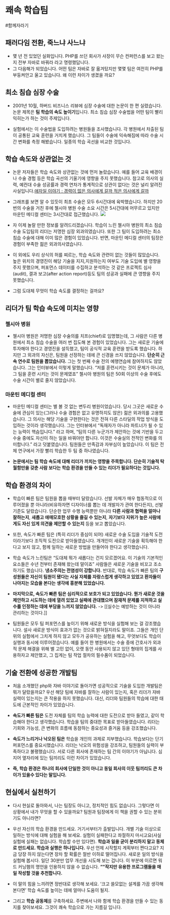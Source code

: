 # 쾌속 학습팀
#함께자라기

## 패러다임 전환, 죽느냐 사느냐
- 몇 년 전 있었던 실화입니다. PHP를 쓰던 회사가 사장이 무슨 컨퍼런스를 보고 왔는지 전부 자바로 바꿔라 라고 명령했답니다.
- 그 다음해가 되었습니다. 어떤 팀은 자바로 잘 옮겨탔지만 몇몇 팀은 여전히 PHP를 부둥켜안고 울고 있습니다. 왜 이런 차이가 생겼을 까요?


## 최소 침습 심장 수술
- 2001년 10월, 하버드 비즈니스 리뷰에 심장 수술에 대한 논문이 한 편 실렸습니다. 논문 제목은 **팀 학습의 속도 높이기**입니다. 최소 침습 심장 수술법을 어떤 팀이 빨리 익히는가 하는 것이 주제입니다.

- 실험에서는 이 수술법을 도입하려는 병원들을 조사했습니다. 각 병원에서 차출된 팀이 공통된 교육 훈련을 거치게 했습니다. 그 팀들이 수술에 익숙해짐에 따라 수술 시간 변화를 측정 해봤습니다. 일종의 학습 곡선을 비교한 것입니다.


## 학습 속도와 상관없는 것
- 논문 저자들은 학습 속도와 상관없는 것에 먼저 놀랐습니다. 예를 들어 교육 배경이나 수술 경험 등은 학습 곡선의 기울기에 영향을 주지 못했습니다.
참고로 의사의 실력, 예컨대 수술 성공률과 경력 연차가 통계적으로 상관이 없다는 것은 널리 알려진 사실입니다.[애자일 이야기 : 경력이 많은 의사에게 갈까 적은 의사에게 갈까](http://agile.egloos.com/4961611)

- 그래프를 보면 알 수 있듯이 최초 수술은 모두 6시간대에 육박했습니다. 하지만 20번의 수술을 거친 후에 첼시아 병원 수술 소요 시간은 5시간대에 머무르고 있지만 마운틴 메디컬 센터는 3시간대로 접근했습니다.
![](%E1%84%8F%E1%85%AB%E1%84%89%E1%85%A9%E1%86%A8%20%E1%84%92%E1%85%A1%E1%86%A8%E1%84%89%E1%85%B3%E1%86%B8%E1%84%90%E1%85%B5%E1%86%B7/IMG_6373858914E2-1.jpeg)

- 자 이제 놀랄 만한 정보를 알려드리겠습니다. 학습이 느린 첼시아 병원의 최소 침습 수술 도입팀의 리더는 저명한 심장 외과의였습니다. 또한 그 팀이 도입하려는 최소 침습 수술에 대해 이미 많은 경험이 있었습니다. 반면, 마운틴 메디컬 센터의 팀장은 경험이 부족한 젊은 외과의사였습니다.

- 이 외에도 우리 상식의 허를 찌르는, 학습 속도와 관련이 없는 것들이 많았습니다. 높은 위치의 경영진이 해당 기술을 지지,지원하는지 여부도 기술 도입에 별 영향을 주지 못했으며, 퍼포먼스 데이터를 수집하고 분석하는 것 같은 프로젝트 심사(audit), 결과 보고(after action report)등도 팀의 성공과 실패에 큰 영향을 주지 못했습니다.

- 그럼 도대체 무엇이 학습 속도를 결정하는 걸까요?

## 리더가 팀 학습 속도에 미치는 영향
### 첼시아 병원
- 첼시아 병원은 저명한 심장 수술의를 치프(chief)로 임명했는데, 그 사람은 다른 병원에서 최소 침습 수술을 여러 번 집도해 본 경험이 있었습니다. 그는 새로운 기술에 투자해야 한다고 경영진을 설득했고, 팀이 공식적 교육 훈련을 받도록 했습니다. 하지만 그 외과의 자신은, 팀원을 선정하는 데에 큰 신경을 쓰지 않았습니다. **단순히 근속 연수로 팀원을 뽑았습니다.**
그는 첫 번째 수술 전의 예행연습에 참여하지도 않았습니다. 그는 인터뷰에서 이렇게 말했습니다. “저를 훈련시키는 것이 문제가 아니라, 그 팀을 훈련 시키는 것이 문제였죠” 첼시아 병원의 팀은 50회 이상의 수술 후에도 수술 시간이 별로 줄지 않았습니다.

### 마운틴 메디컬 센터
- 마운틴 메디컬 센터는 별 볼 것 없는 변두리 병원이었습니다. 당시 그곳은 새로운 수술에 관심이 있는(그러나 수술 경험은 없고 유명하지도 않은) 젊은 외과의를 고용했습니다. 그 의사는 해당 기술을 구현한다는 것은 전혀 다른 스타딜의 작업 방식을 도입하는 것이라 생각했습니다.
그는 인터뷰에서 “독재자가 아니라 파트너가 될 수 있는 능력이 핵슴입니다.” 라고 하며, “팀의 다른 누군가가 제안하는 것에 기반을 두고 수술 중에도 자신이 하는 일을 바꿔야만 합니다. 이것은 수술실의 전적인 변화를 의미합니다.” 라고 덧붙였습니다. 팀원들은 만족감과 자부심이 높았습니다. 이 팀은 전체 연구에서 가장 빨리 학습한 두 팀 중 하나였습니다.

- **논문에서는 팀 학습 속도에 대해 리더가 끼치는 영향을 주목합니다. 단순히 기술적 탁월함만을 갖춘 사람 보다는 학습 환경을 만들 수 있는 리더가 필요하다는 것입니다.**

## 학습 환경의 차이
- 학습이 빠른 팀은 팀원을 뽑을 때부터 달랐습니다. 선발 자체가 매우 협동적으로 이루어졌을 뿐 아니라(비유하자면 디자이너를 뽑는 데 개발자가 관여 한다든지), 선발 기준도 달랐습니다. 단순한 업무 수행 능력뿐만 아니라 **다른 사람과 협력을 얼마나 잘하는지**, **새롭고 애매모호한 상황을 즐길 수 있는지**, **자기보다 지위가 높은 사람에게도 자신 있게 의견을 제안할 수 있는지** 등을 보고 뽑았습니다.

- 또한, 속도가 빠른 팀은 (특히 리더가 중심이 되어) 새로운 수술 도입을 기술적 도전이라기보다 조직적 도전으로 받아들였습니다. 개개인이 새로운 기술을 획득해야 한다고 보지 않고, 함께 일하는 새로운 방법을 만들어야 한다고 생각했습니다.

- 학습 속도가 느린팀은 “도대체 뭐가 새롭다는 건지 모르겠어요. 이 기술의 기본적인 요소들은 수년 전부터 존재해 왔는데 말이죠” 사람들은 새로운 기술을 비꼬고 조소하기도 했습니다. **냉소주의는 전염성이 강합니다.** 반대로, 학습 속도가 빠른 팀의 **구성원들은 자신이 팀원이 됐다는 사실 자체를 자랑스럽게 생각하고 있었고 환자들이 나아지는 모습을 본다는 생각에 흥분해 있었습니다.**

- **마지막으로, 속도가 빠른 팀은 심리적으로 보호가 되고 있었습니다. 뭔가 새로운 것을 제안하고 시도하는 데에 열려 있었고 실패에 관대했으며 잠재적 문제를 지적하고 실수를 인정하는 데에 부담을 느끼지 않았습니다.** -> [[실수는 예방하는 것이 아니라 관리하는 것이다.]]

- 팀원들은 모두 팀 퍼포먼스를 높이기 위해 새로운 방식을 실험해 보는 걸 강조했습니다. 설사 새로운 방식이 효과가 없는 것으로 밝혀질지라도 말이죠. 그들은 개인 단위의 실험에서 그치게 하지 않고 모두가 공유하는 실험을 해고, 무엇보다도 학습이 실행과 동시에 이루어졌습니다. 예를 들어 한 병원에서는 수술 중에 간호사가 외과적 문제 해결을 위해 별 고민 없이, 오랫 동안 사용되지 않고 있던 형태의 집게를 사용하자고 제안했고, 그 집게는 팀 작업 절차의 필수품이 되었습니다.

## 기술 전환에 성공한 개발팀
- 처음 소개했던 php와 자바 이야기로 돌아가면 성공적으로 기술을 도입한 개발팀은 뭐가 달랐을까요?
우선 해당 팀에 자바를 잘하는 사람이 있는지, 혹은 리더가 자바 실력이 있는지는 큰 작용을 하지 못했습니다. 대신, 리더와 팀원들의 학습에 대한 태도에 근본적인 차이가 있었습니다. 

- **속도가 빠른 팀은** 도전 자체를 팀의 학습 능력에 대한 도전으로 받아 들였고, 같이 학습해야 한다고 생각했습니다. 학습을 팀의 중대한 목표로 받아들였습니다. 리더는 기회와 가능성, 큰 변화의 흐름에 동참하는 중요성과 즐거움 등을 강조했습니다. 

- **속도가 느리거나 낙오된 팀은** 학습을 개인의 과제로 치부했습니다. 학습보다는 단기 퍼포먼스를 중요시했습니다. 리더는 낙오의 위험성을 강조하고, 팀원들의 실력이 부족하다고 불평했습니다. 서로 다른 회사에 존재하는 팀 간의 이야기가 아닙니다. 심지어 옆자리에 있는 팀끼리도 이런 차이가 있었습니다. 

- **즉, 학습 환경은 하나의 회사에 단일한 것이 아니고 동일 회사의 이웃 팀끼리도 큰 차이가 있을수 있다는 말입니다.**

## 현실에서 실천하기
- 다시 현실로 돌아와서, 나는 팀장도 아니고, 정치적인 힘도 없습니다. 그렇다면 이 상황에서 내가 무엇을 할 수 있을까요? 팀원과 팀장에게 이 책을 권할 수 있는 분위기도 아니라면? 

- 우선 자신의 학습 환경을 만드세요. 거기서부터가 출발입니다. 개별 기술 이상으로 일하는 방식에 대해 실험을 해 보세요. 실험이 실패한다고 좌절하지 마시고요(사실 실험에 실패는 없습니다. 학습할 수만 있다면). **학습과 일을 굳이 분리하지 말고 동체로 만드세요. 학습과 실행은 하나입니다.** 우선 언제 시작할지 계획부터 짠다고요? 지금 당장 하지 않는다면 장차 할 확률은 절반 이하로 떨어집니다. 새로운 일의 방식을 실험해 봅시다. 일단 30분만 업무 개선을 시도해 보는 겁니다. 이 부분에 이르면 워드 커닝햄의 명언을 인용하지 않을 수 없습니다. **””작지만 유용한 프로그램들을 매일 작성할 것을 추천합니다.**

- 이 말의 힘을 느끼려면 정반대로 생각해 보세요. ‘크고 쓸모없는 설계를 가끔 생각해 본다면’ 학습 속도를 높이는 데에 얼마나 도움이 될지.

- 그리고 **학습 공동체**를 구축하세요. 주변에서 나와 함께 학습 환경을 만들 수 있는 동지를 찾아보세요. 그것이 쾌속 학습으로 가는 지름길 입니다.













